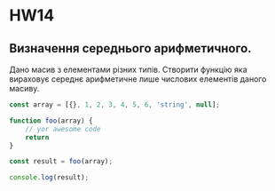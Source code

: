 # HW14

## Визначення середнього арифметичного.

Дано масив з елементами різних типів. Створити функцію яка вираховує середнє арифметичне лише числових елементів даного масиву.

```js
const array = [{}, 1, 2, 3, 4, 5, 6, 'string', null];

function foo(array) {
    // yor awesome code
    return
}

const result = foo(array);

console.log(result);
```